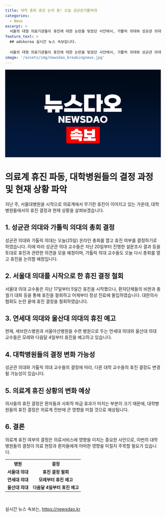 ```yaml
---
title: 대학 총회 휴진 논의 중! 오늘 성균관가톨릭대
categories:
  - News
excerpt: >
  서울의 대형 의료기관들이 휴진에 대한 논란을 빚었던 사안에서, 가톨릭 의대와 성균관 의대 교수들이 오늘 휴진 여부에 대해 결정하는 온라인 총회를 개최합니다. 이에 대한 결정은 서울대병원의 휴진 철회와 관련하여 환자단체들의 비판적인 목소리와 대한의사협회의 논란에 영향을 받을 것으로 보입니다. 이 결정은 이후 연세대 의대와 울산대 의대의 휴진 결정에도 영향을 미칠 것으로 전망됩니다.
feature_text: >
  ## adskorea 실시간 뉴스 속보입니다.

  서울의 대형 의료기관들이 휴진에 대한 논란을 빚었던 사안에서, 가톨릭 의대와 성균관 의대 교수들이 오늘 휴진 여부에 대해 결정하는 온라인 총회를 개최합니다. 이에 대한 결정은 서울대병원의 휴진 철회와 관련하여 환자단체들의 비판적인 목소리와 대한의사협회의 논란에 영향을 받을 것으로 보입니다. 이 결정은 이후 연세대 의대와 울산대 의대의 휴진 결정에도 영향을 미칠 것으로 전망됩니다.
image: '/assets/img/newsdao_breakingnews.jpg'
---
```


<p><img src="/assets/img/newsdao_breakingnews.jpg" alt="adskorea 속보" /></p>

<h1 data-ke-size="size26">의료계 휴진 파동, 대학병원들의 결정 과정 및 현재 상황 파악</h1>

<p data-ke-size="size16">지난 주, 서울대병원을 시작으로 의료계에서 무기한 휴진이 이어지고 있는 가운데, 대학병원들에서의 휴진 결정과 현재 상황을 살펴보겠습니다.</p>

<h2 data-ke-size="size24">1. 성균관 의대와 가톨릭 의대의 총회 결정</h2>

<p data-ke-size="size16">성균관 의대와 가톨릭 의대는 오늘(25일) 온라인 총회를 열고 휴진 여부를 결정하기로 하였습니다. 이에 따라 성균관 의대 교수들은 지난 20일부터 진행한 설문조사 결과 등을 토대로 휴진과 관련한 의견을 모을 예정이며, 가톨릭 의대 교수들도 오늘 다시 총회를 열고 휴진을 논의할 예정입니다.</p>

<h2 data-ke-size="size24">2. 서울대 의대를 시작으로 한 휴진 결정 철회</h2>

<p data-ke-size="size16">서울대 의대 교수들은 지난 17일부터 5일간 휴진을 시작했으나, 환자단체들의 비판과 총궐기 대회 등을 통해 휴진을 철회하고 어제부터 정상 진료에 돌입하였습니다. 대한의사협회도 논란 끝에 휴진 결정을 철회하였습니다.</p>

<h2 data-ke-size="size24">3. 연세대 의대와 울산대 의대의 휴진 예고</h2>

<p data-ke-size="size16">현재, 세브란스병원과 서울아산병원을 수련 병원으로 두는 연세대 의대와 울산대 의대 교수들은 모레와 다음달 4일부터 휴진을 예고하고 있습니다.</p>

<h2 data-ke-size="size24">4. 대학병원들의 결정 변화 가능성</h2>

<p data-ke-size="size16">성균관 의대와 가톨릭 의대 교수들의 결정에 따라, 다른 대학 교수들의 휴진 결정도 변경될 가능성이 있습니다.</p>

<h2 data-ke-size="size24">5. 의료계 휴진 상황의 변화 예상</h2>

<p data-ke-size="size16">의사들의 휴진 결정은 환자들과 사회적 파급 효과가 미치는 부분이 크기 때문에, 대학병원들의 휴진 결정은 의료계 전반에 큰 영향을 미칠 것으로 예상됩니다.</p>

<h2 data-ke-size="size24">6. 결론</h2>

<p data-ke-size="size16">의료계 휴진 여부의 결정은 의료서비스에 영향을 미치는 중요한 사안으로, 이번의 대학병원들의 결정이 의료 현장과 환자들에게 어떠한 영향을 미칠지 주목할 필요가 있습니다.</p>

<table>
  <tr>
    <th>병원</th>
    <th>결정</th>
  </tr>
  <tr>
    <td style="text-align: center; height: 17px;"><b>서울대 의대</b></td>
    <td style="text-align: center; height: 17px;"><b>휴진 결정 철회</b></td>
  </tr>
  <tr>
    <td style="text-align: center; height: 17px;"><b>연세대 의대</b></td>
    <td style="text-align: center; height: 17px;"><b>모레부터 휴진 예고</b></td>
  </tr>
  <tr>
    <td style="text-align: center; height: 17px;"><b>울산대 의대</b></td>
    <td style="text-align: center; height: 17px;"><b>다음달 4일부터 휴진 예고</b></td>
  </tr>
</table>

<p data-ke-size="size16">&nbsp;</p>
실시간 뉴스 속보는, <a href="https://newsdao.kr" rel="dofollow">https://newsdao.kr</a>



